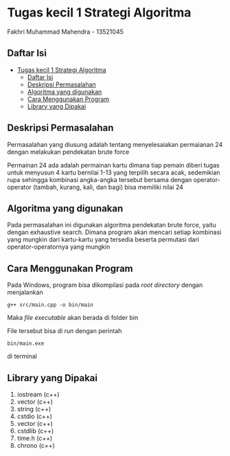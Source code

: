 # Tugas kecil 1 Strategi Algoritma

Fakhri Muhammad Mahendra - 13521045

## Daftar Isi

- [Tugas kecil 1 Strategi Algoritma](#tugas-kecil-1-strategi-algoritma)
  - [Daftar Isi](#Daftar-Isi)
  - [Deskripsi Permasalahan](#Deskripsi-Permasalahan)
  - [Algoritma yang digunakan](#Algoritma-yang-digunakan)
  - [Cara Menggunakan Program](#Cara-Menggunakan-Program)
  - [Library yang Dipakai](#Library-yang-Dipakai)


## Deskripsi Permasalahan

Permasalahan yang diusung adalah tentang menyelesaiakan permaianan 24 dengan melakukan pendekatan brute force

Permainan 24 ada adalah permainan kartu dimana tiap pemain diberi tugas untuk menyusun 4 kartu bernilai 1-13 yang terpilih secara acak, sedemikian rupa sehingga kombinasi angka-angka tersebut bersama dengan operator-operator (tambah, kurang, kali, dan bagi) bisa memiliki nilai 24

## Algoritma yang digunakan

Pada permasalahan ini digunakan algoritma pendekatan brute force, yaitu dengan exhaustive search. Dimana program akan mencari setiap kombinasi yang mungkin dari kartu-kartu yang tersedia beserta permutasi dari operator-operatornya yang mungkin


## Cara Menggunakan Program

Pada Windows, program bisa dikompilasi pada *root directory* dengan menjalankan
```
g++ src/main.cpp -o bin/main
```
Maka *file executable* akan berada di folder bin

File tersebut bisa di *run* dengan perintah
```
bin/main.exe
```
di terminal

## Library yang Dipakai

1. iostream (c++)
2. vector (c++)
3. string (c++)
4. cstdio (c++)
5. vector (c++)
6. cstdlib (c++)
7. time.h (c++)
8. chrono (c++)